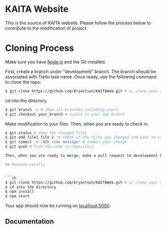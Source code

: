 # KAITA Website

This is the source of KAITA website. Please follow the process below to contribute to the modification of project.

# Cloning Process

Make sure you have [Node.js](http://nodejs.org/) and the Git installed.

First, create a branch under "development" branch. The branch should be associated with Trello task name. Once ready, use the following command to clone the repo:

```sh
$ git clone https://github.com/bryantson/KAITAWeb.git # or clone your own fork
```

cd into the directory


```sh
$ git branch -a # show all branches including yours
$ git checkout your_branch # switch to your own branch
```

Make modification to your files. Then, when you are ready to check in.

```sh
$ git status # show the changed files
$ git add file1 file 2  # check in the files you changed and want to commit
$ git commit -m "ADD some message" # commit your change
$ git push # Push the code to repository

Then, when you are ready to merge, make a pull request to development branch

## Running Locally


```sh
$ git clone https://github.com/bryantson/KAITAWeb.git # or clone your own fork
$ cd into the directory
$ npm install
$ npm start
```

Your app should now be running on [localhost:5000](http://localhost:5000/).

## Documentation
